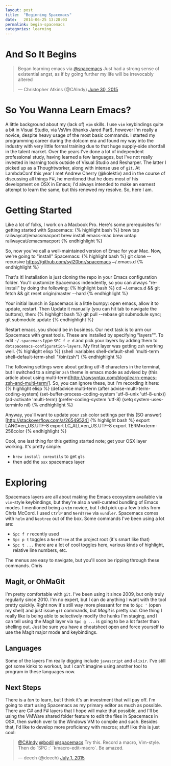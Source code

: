 ```yaml
---
layout: post
title:  "Beginning Spacemacs"
date:   2014-06-25 13:28:03
permalink: begin-spacemacs
categories: learning
---
```



# And So It Begins
<blockquote class="twitter-tweet" lang="en"><p lang="en" dir="ltr">Began learning emacs via <a href="https://twitter.com/spacemacs">@spacemacs</a> Just had a strong sense of existential angst, as if by going further my life will be irrevocably altered</p>&mdash; Christopher Atkins (@CAIndy) <a href="https://twitter.com/CAIndy/status/615702309805256704">June 30, 2015</a></blockquote>

# So You Wanna Learn Emacs?
A little background about my (lack of) `vim` skills. I use `vim` keybindings quite a bit in Visual Studio, via VsVim (thanks Jared Par!), however I'm really a novice, despite heavy usage of the most basic commands. I started my programming career during the dotcom era and found my way into the industry with very little formal training due to that huge supply-side shortfall in the talent market. Over the years I've done a lot of independent professional study, having learned a few languages, but I've not really invested in learning tools outside of Visual Studio and Resharper. The latter I picked up as a Thoughtworker, along with intense use of `git`. At LambdaConf this year I met Andrew Cherry (@kolektiv) and in the course of discussing all things F#, he mentioned that he does most of his development on OSX in Emacs; I'd always intended to make an earnest attempt to learn the same, but this renewed my resolve. So, here I am.

# Getting Started
Like a lot of folks, I work on a Macbook Pro. Here's some prerequisites for getting started with Spacemacs:
{% highlight bash %}
brew tap railwaycat/emacsmacport
brew install emacs-mac
brew untap railwaycat/emacsmacport
{% endhighlight %}


So, now you've call a well-maintained version of Emac for your Mac. Now, we're going to "install" Spacemacs:
{% highlight bash %}
git clone --recursive https://github.com/syl20bnr/spacemacs ~/.emacs.d
{% endhighlight %}

That's it! Installation is just cloning the repo in your Emacs configuration folder. You'll customize Spacemacs indendently, so you can always "re-install" by doing the following:
{% highlight bash %}
cd ~/.emacs.d && git fetch && git reset origin/master --hard
{% endhighlight %}

Your initial launch in Spacemacs is a little bumpy: open emacs, allow it to update, restart. Then Update it manually (you can hit tab to navigate the buttons), then:
{% highlight bash %}
git pull --rebase
git submodule sync; git submodule update
{% endhighlight %}

Restart emacs, you should be in business. Our next task is to arm our Spacemacs with great tools. These are installed by specifying "layers"". To edit `~/.spacemacs` type `SPC f e d` and pick your layers by adding them to `dotspacemacs-configuration-layers`. My first layer was getting `zsh` working well.
{% highlight elisp %}
(shell :variables
            shell-default-shell 'multi-term
            shell-default-term-shell "/bin/zsh")
{% endhighlight %}

The following settings were about getting utf-8 characters in the terminal, but I switched to a simpler `zsh` theme in emacs mode as advised by (this article about using multi-term)[http://rawsyntax.com/blog/learn-emacs-zsh-and-multi-term/]. So, you can ignore these, but I'm recording it here:
{% highlight elisp %}
(defadvice multi-term (after advise-multi-term-coding-system)
    (set-buffer-process-coding-system 'utf-8-unix 'utf-8-unix))
  (ad-activate 'multi-term)
  (prefer-coding-system 'utf-8)
  (setq system-uses-terminfo nil)
{% endhighlight %}

Anyway, you'll want to update your `zsh` color settings per this (SO answer)[http://stackoverflow.com/a/26549524]
{% highlight bash %}
export LANG=en_US.UTF-8
export LC_ALL=en_US.UTF-8
export TERM=xterm-256color
{% endhighlight %}

Cool, one last thing for this getting started note; get your OSX layer working. It's pretty simple:
- `brew install coreutils` to get `gls`
- then add the `osx` spacemacs layer 

# Exploring
Spacemacs layers are all about making the Emacs ecosystem available via `vim`-style keybindings, but they're also a well-curated bundling of Emacs modes. I mentioned being a `vim` novice, but I did pick up a few tricks from Chris McCord. I used `CtrlP` and `NerdTree` via `vundler`. Spacemacs comes with `helm` and `Neotree` out of the box. Some commands I've been using a lot are:
- `Spc f r` recently used
- `Spc p t` toggles a `NerdTree` at the project root (it's smart like that)
- `Spc t ...` there are a lot of cool toggles here, various kinds of highlight, relative line numbers, etc.

The menus are easy to navigate, but you'll soon be ripping through these commands. Chris 

## Magit, or OhMaGit
I'm pretty comfortable with `git`. I've been using it since 2009, but only truly regularly since 2010. I'm no expert, but I can do anything I want with the tool pretty quickly. Right now it's still way more pleasant for me to `Spc '` (open my shell) and just issue `git` commands, but *Magit* is pretty rad. One thing I really like is being able to selectively modify the hunks I'm staging, and I can tell using the Magit layer via `Spc g ...` is going to be a lot faster than shelling out. Just be sure you have a cheatsheet open and force yourself to use the Magit major mode and keybindings.

## Languages
Some of the layers I'm really digging include `javascript` and `elixir`. I've still got some kinks to workout, but I can't imagine using another tool to program in these languages now.

## Next Steps
There is a *ton* to learn, but I think it's an investment that will pay off. I'm going to start using Spacemacs as my primary editor as much as possible. There are C# and F# layers that I hope will make that possible, and I'll be using the VMWare shared folder feature to edit the files in Spacemacs in OSX, then switch over to the Windows VM to compile and such. Besides that, I'd like to develop more proficiency with macros; stuff like this is just cool:
<blockquote class="twitter-tweet" lang="en"><p lang="en" dir="ltr"><a href="https://twitter.com/CAIndy">@CAIndy</a> <a href="https://twitter.com/bodil">@bodil</a> <a href="https://twitter.com/spacemacs">@spacemacs</a> Try this. Record a macro, Vim-style. Then do `SPC :` `kmacro-edit-macro`. Be amazed.</p>&mdash; deech (@deech) <a href="https://twitter.com/deech/status/616217205181652992">July 1, 2015</a></blockquote>
<script async src="//platform.twitter.com/widgets.js" charset="utf-8"></script>
